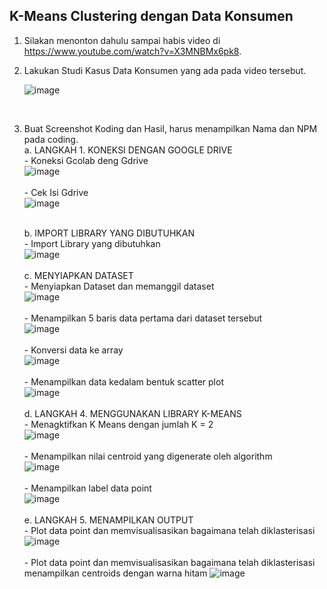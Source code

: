 ## K-Means Clustering dengan Data Konsumen
1.	Silakan menonton dahulu sampai habis video di https://www.youtube.com/watch?v=X3MNBMx6pk8.
2.	Lakukan Studi Kasus Data Konsumen yang ada pada video tersebut.
   
    ![image](https://github.com/user-attachments/assets/fd59cee5-ae26-4a4e-be96-5932a2539e7f)
   <br>
   
3. Buat Screenshot Koding dan Hasil, harus menampilkan Nama dan NPM pada coding. <br>
   a. LANGKAH 1. KONEKSI DENGAN GOOGLE DRIVE <br>
       - Koneksi Gcolab deng Gdrive  <br>
         ![image](https://github.com/user-attachments/assets/09f72fb5-eb84-4050-be46-d5a1bae05de2)
    <br>  <br>
       - Cek Isi Gdrive <br>
         ![image](https://github.com/user-attachments/assets/176b6162-dbdf-4df3-9be2-a8f034a90459)
    <br> <br>
    
   b. IMPORT LIBRARY YANG DIBUTUHKAN
    <br>
        - Import Library yang dibutuhkan <br>
           ![image](https://github.com/user-attachments/assets/1f2235ec-6dc3-4ae5-85cd-c1a21d0d4e2a)
    <br> <br>
    c.	MENYIAPKAN DATASET
    <br>
        - Menyiapkan Dataset dan memanggil dataset <br> 
           ![image](https://github.com/user-attachments/assets/1f3192c9-1acc-4a5c-bf16-a585c725a45c)
    <br> <br>
        - Menampilkan 5 baris data pertama dari dataset tersebut <br>
           ![image](https://github.com/user-attachments/assets/70e81b51-3577-4201-ab38-a94c523187fe)
    <br> <br>
        - Konversi data ke array <br>
           ![image](https://github.com/user-attachments/assets/a87a253e-312c-4a48-bc74-5b366e430803)
    <br> <br>
        - Menampilkan data kedalam bentuk scatter plot <br>
           ![image](https://github.com/user-attachments/assets/f5ed4df2-9e98-4117-a7e9-35ba8a24b809)
    <br> <br>
    d.	LANGKAH 4. MENGGUNAKAN LIBRARY K-MEANS
    <br>
        - Menagktifkan K Means dengan jumlah K = 2 <br>
           ![image](https://github.com/user-attachments/assets/6ebd6b24-9bbd-4ebd-8bee-415923fa54b9)
    <br> <br>
        - Menampilkan nilai centroid yang digenerate oleh algorithm <br>
           ![image](https://github.com/user-attachments/assets/f27dea00-6bd9-4e8c-9a00-612f19782598)
    <br> <br>
        - Menampilkan label data point <br>
           ![image](https://github.com/user-attachments/assets/b3f9a97f-7eff-47e7-8acd-a8509f3c0a1e)
    <br> <br>
    e.	LANGKAH 5. MENAMPILKAN OUTPUT
    <br>
        - Plot data point dan memvisualisasikan bagaimana telah diklasterisasi <br>
           ![image](https://github.com/user-attachments/assets/8d33df25-5bb7-4d71-b8e8-420762f0dbbf)
    <br> <br>
        - Plot data point dan memvisualisasikan bagaimana telah diklasterisasi menampilkan centroids dengan warna hitam
           ![image](https://github.com/user-attachments/assets/37e7d8b3-0672-4897-bda6-d3023ddb3280)
